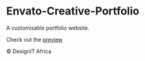 # Envato-Creative-Portfolio

A customisable portfolio website.

Check out the [preview](https://envato-creative-portfolio.herokuapp.com/)

&copy; DesignIT Africa
